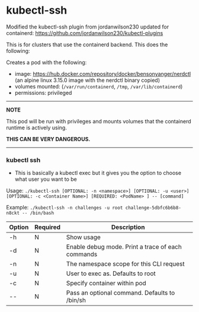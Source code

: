 # kubectl-ssh

Modified the kubectl-ssh plugin from jordanwilson230 updated for containerd: https://github.com/jordanwilson230/kubectl-plugins

This is for clusters that use the containerd backend. This does the following:

Creates a pod with the following:
- image: https://hub.docker.com/repository/docker/bensonyanger/nerdctl (an alpine linux 3.15.0 image with the nerdctl binary copied)
- volumes mounted: (`/var/run/containerd`, `/tmp`, `/var/lib/containerd`)
- permissions: privileged

---
**NOTE**

This pod will be run with privileges and mounts volumes that the containerd runtime is actively using.

**THIS CAN BE VERY DANGEROUS.** 

---

### kubectl ssh
- This is basically a kubectl exec but it gives you the option to choose what user you want to be 

Usage:
  ```./kubectl-ssh [OPTIONAL: -n <namespace>] [OPTIONAL: -u <user>] [OPTIONAL: -c <Container Name>] [REQUIRED: <PodName> ] -- [command]```

Example:
  ```./kubectl-ssh -n challenges -u root challenge-5dbfc6b6b8-n8ckt -- /bin/bash```

Option | Required | Description
------------- | ------------- | -------------
-h | N | Show usage
-d | N | Enable debug mode. Print a trace of each commands
-n | N | The namespace scope for this CLI request
-u | N | User to exec as. Defaults to root
-c | N | Specify container within pod
-- | N | Pass an optional command. Defaults to /bin/sh
